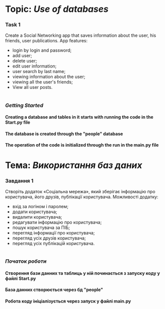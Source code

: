 
# Topic: _Use of databases_

### Task 1

Create a Social Networking app that saves
information about the user, his friends, user 
publications. App features:

- login by login and password;
- add user;
- delete user;
- edit user information;
- user search by last name;
- viewing information about the user;
- viewing all the user's friends;
- View all user posts.
#
### _Getting Started_
#### Creating a database and tables in it starts with running the code in the Start.py file
#### The database is created through the "people" database
#### The operation of the code is initialized through the run in the main.py file
# 

# Тема: _Використання баз даних_
### Завдання 1

Створіть додаток «Соціальна мережа», який зберігає
інформацію про користувача, його друзів, публікації користувача. Можливості додатку:
     
- вхід за логіном і паролем;
- додати користувача;
- видалити користувача;
- редагувати інформацію про користувача;
- пошук користувача за ПІБ;
- перегляд інформації про користувача;
- перегляд усіх друзів користувача;
- перегляд усіх публікацій користувача.
#
### _Початок роботи_
 
#### Створення бази данних та таблиць у ній починається з запуску коду у файлі Start.py
#### База данних створюється через бд "people"
#### Робота коду ініціалізується через запуск у файлі main.py